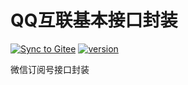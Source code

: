 # QQ互联基本接口封装

[![Sync to Gitee](https://github.com/OhYee/gowechat/workflows/Sync%20to%20Gitee/badge.svg)](https://gitee.com/OhYee/gowechat) [![version](https://img.shields.io/github/v/tag/OhYee/gowechat)](https://github.com/OhYee/gowechat/tags)

微信订阅号接口封装